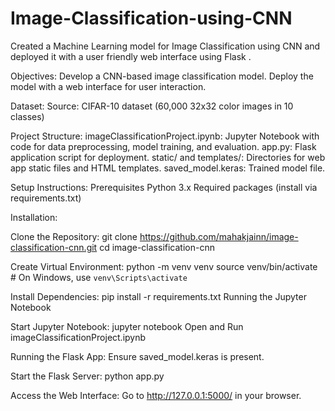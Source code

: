 # Image-Classification-using-CNN
Created a Machine Learning model for Image Classification using CNN and deployed it with a user friendly web interface using Flask .








Objectives:
Develop a CNN-based image classification model.
Deploy the model with a web interface for user interaction.

Dataset:
Source: CIFAR-10 dataset (60,000 32x32 color images in 10 classes)

Project Structure:
imageClassificationProject.ipynb: Jupyter Notebook with code for data preprocessing, model training, and evaluation.
app.py: Flask application script for deployment.
static/ and templates/: Directories for web app static files and HTML templates.
saved_model.keras: Trained model file.

Setup Instructions:
Prerequisites
Python 3.x
Required packages (install via requirements.txt)


Installation:

Clone the Repository:
git clone https://github.com/mahakjainn/image-classification-cnn.git
cd image-classification-cnn

Create Virtual Environment:
python -m venv venv
source venv/bin/activate  # On Windows, use `venv\Scripts\activate`

Install Dependencies:
pip install -r requirements.txt
Running the Jupyter Notebook

Start Jupyter Notebook:
jupyter notebook
Open and Run imageClassificationProject.ipynb

Running the Flask App:
Ensure saved_model.keras is present.

Start the Flask Server:
python app.py

Access the Web Interface:
Go to http://127.0.0.1:5000/ in your browser.
